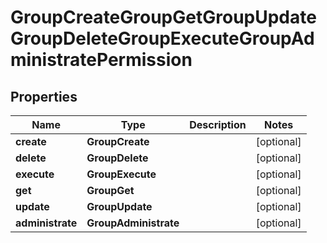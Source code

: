 

# GroupCreateGroupGetGroupUpdateGroupDeleteGroupExecuteGroupAdministratePermission


## Properties

| Name | Type | Description | Notes |
|------------ | ------------- | ------------- | -------------|
|**create** | **GroupCreate** |  |  [optional] |
|**delete** | **GroupDelete** |  |  [optional] |
|**execute** | **GroupExecute** |  |  [optional] |
|**get** | **GroupGet** |  |  [optional] |
|**update** | **GroupUpdate** |  |  [optional] |
|**administrate** | **GroupAdministrate** |  |  [optional] |



